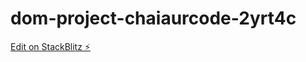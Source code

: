 # dom-project-chaiaurcode-2yrt4c

[Edit on StackBlitz ⚡️](https://stackblitz.com/edit/dom-project-chaiaurcode-pg8qp2)